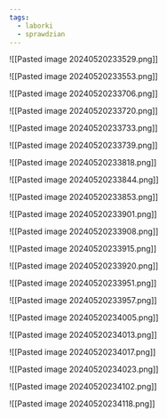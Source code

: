 ```yaml
---
tags:
  - laborki
  - sprawdzian
---
```


![[Pasted image 20240520233529.png]]

![[Pasted image 20240520233553.png]]

![[Pasted image 20240520233706.png]]

![[Pasted image 20240520233720.png]]

![[Pasted image 20240520233733.png]]

![[Pasted image 20240520233739.png]]

![[Pasted image 20240520233818.png]]

![[Pasted image 20240520233844.png]]

![[Pasted image 20240520233853.png]]

![[Pasted image 20240520233901.png]]

![[Pasted image 20240520233908.png]]

![[Pasted image 20240520233915.png]]

![[Pasted image 20240520233920.png]]

![[Pasted image 20240520233951.png]]

![[Pasted image 20240520233957.png]]

![[Pasted image 20240520234005.png]]

![[Pasted image 20240520234013.png]]

![[Pasted image 20240520234017.png]]

![[Pasted image 20240520234023.png]]

![[Pasted image 20240520234102.png]]

![[Pasted image 20240520234118.png]]